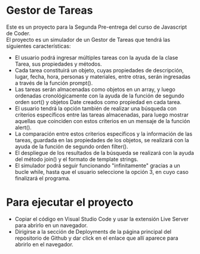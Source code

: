 # Gestor de Tareas
Este es un proyecto para la Segunda Pre-entrega del curso de Javascript de Coder.  
El proyecto es un simulador de un Gestor de Tareas que tendrá las siguientes características:

* El usuario podrá ingresar múltiples tareas con la ayuda de la clase Tarea, sus propiedades y métodos.
* Cada tarea constituirá un objeto, cuyas propiedades de descripción, lugar, fecha, hora, personas y 
  materiales, entre otras, serán ingresadas a través de la función prompt().
* Las tareas serán almacenadas como objetos en un array, y luego ordenadas cronológicamente con la ayuda
  de la función de segundo orden sort() y objetos Date creados como propiedad en cada tarea.
* El usuario tendrá la opción también de realizar una búsqueda con criterios específicos entre
  las tareas almacenadas, para luego mostrar aquellas que coinciden con estos criterios en
  un mensaje de la función alert().
* La comparación entre estos criterios específicos y la información de las tareas, guardada en
  las propiedades de los objetos, se realizará con la ayuda de la función de segundo orden filter().
* El despliegue de los resultados de la búsqueda se realizará con la ayuda del método join() y el
  formato de template strings.
* El simulador podrá seguir funcionando "infinitamente" gracias a un bucle while, hasta que el usuario
  seleccione la opción 3, en cuyo caso finalizará el programa.

# Para ejecutar el proyecto

* Copiar el código en Visual Studio Code y usar la extensión Live Server para abrirlo en un navegador.
* Dirigirse a la sección de Deployments de la página principal del repositorio de Github y dar click
  en el enlace que allí aparece para abrirlo en el navegador.